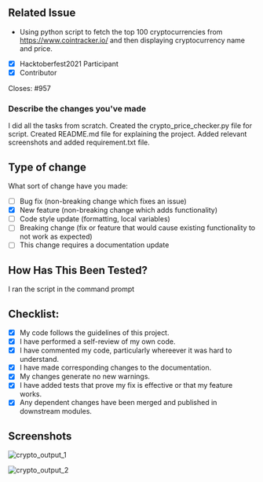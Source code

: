 ## Related Issue 

- Using python script to fetch the top 100 cryptocurrencies from https://www.cointracker.io/ and then displaying cryptocurrency name and price.

- [x] Hacktoberfest2021 Participant 
- [x] Contributor

Closes: #957

### Describe the changes you've made

I did all the tasks from scratch. Created the crypto_price_checker.py file for script. Created README.md file for explaining the project. Added relevant screenshots and added requirement.txt file.

## Type of change

What sort of change have you made:
<!--
Example how to mark a checkbox:-
- [x] My code follows the code style of this project.
-->
- [ ] Bug fix (non-breaking change which fixes an issue)
- [x] New feature (non-breaking change which adds functionality)
- [ ] Code style update (formatting, local variables)
- [ ] Breaking change (fix or feature that would cause existing functionality to not work as expected)
- [ ] This change requires a documentation update

## How Has This Been Tested?

I ran the script in the command prompt

## Checklist:
<!--
Example how to mark a checkbox:-
- [x] My code follows the code style of this project.
-->
- [x] My code follows the guidelines of this project.
- [x] I have performed a self-review of my own code.
- [x] I have commented my code, particularly whereever it was hard to understand.
- [x] I have made corresponding changes to the documentation.
- [x] My changes generate no new warnings.
- [x] I have added tests that prove my fix is effective or that my feature works.
- [x] Any dependent changes have been merged and published in downstream modules.

## Screenshots
![crypto_output_1](https://user-images.githubusercontent.com/88720381/139568849-d6de7888-4c5b-4b54-b708-6f4ae52b71cf.png)

![crypto_output_2](https://user-images.githubusercontent.com/88720381/139568851-ed73bd55-fce9-43eb-9c52-d72806347d58.png)
